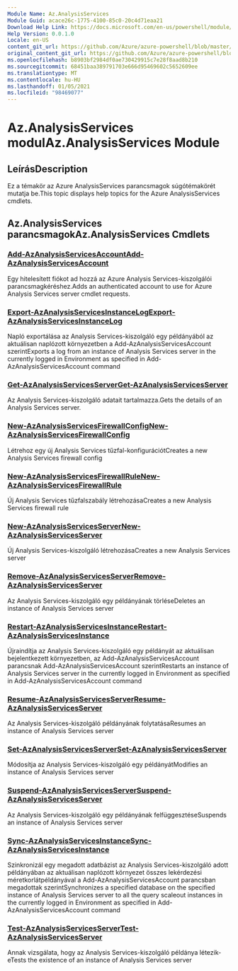 ```yaml
---
Module Name: Az.AnalysisServices
Module Guid: acace26c-1775-4100-85c0-20c4d71eaa21
Download Help Link: https://docs.microsoft.com/en-us/powershell/module/az.analysisservices
Help Version: 0.0.1.0
Locale: en-US
content_git_url: https://github.com/Azure/azure-powershell/blob/master/src/AnalysisServices/AnalysisServices/help/Az.AnalysisServices.md
original_content_git_url: https://github.com/Azure/azure-powershell/blob/master/src/AnalysisServices/AnalysisServices/help/Az.AnalysisServices.md
ms.openlocfilehash: b8903bf2984df0ae730429915c7e28f8aad8b210
ms.sourcegitcommit: 68451baa389791703e666d95469602c5652609ee
ms.translationtype: MT
ms.contentlocale: hu-HU
ms.lasthandoff: 01/05/2021
ms.locfileid: "98469077"
---
```

# <span data-ttu-id="150b6-101">Az.AnalysisServices modul</span><span class="sxs-lookup"><span data-stu-id="150b6-101">Az.AnalysisServices Module</span></span>
## <span data-ttu-id="150b6-102">Leírás</span><span class="sxs-lookup"><span data-stu-id="150b6-102">Description</span></span>
<span data-ttu-id="150b6-103">Ez a témakör az Azure AnalysisServices parancsmagok súgótémakörét mutatja be.</span><span class="sxs-lookup"><span data-stu-id="150b6-103">This topic displays help topics for the Azure AnalysisServices cmdlets.</span></span>

## <span data-ttu-id="150b6-104">Az.AnalysisServices parancsmagok</span><span class="sxs-lookup"><span data-stu-id="150b6-104">Az.AnalysisServices Cmdlets</span></span>
### [<span data-ttu-id="150b6-105">Add-AzAnalysisServicesAccount</span><span class="sxs-lookup"><span data-stu-id="150b6-105">Add-AzAnalysisServicesAccount</span></span>](Add-AzAnalysisServicesAccount.md)
<span data-ttu-id="150b6-106">Egy hitelesített fiókot ad hozzá az Azure Analysis Services-kiszolgálói parancsmagkéréshez.</span><span class="sxs-lookup"><span data-stu-id="150b6-106">Adds an authenticated account to use for Azure Analysis Services server cmdlet requests.</span></span>

### [<span data-ttu-id="150b6-107">Export-AzAnalysisServicesInstanceLog</span><span class="sxs-lookup"><span data-stu-id="150b6-107">Export-AzAnalysisServicesInstanceLog</span></span>](Export-AzAnalysisServicesInstanceLog.md)
<span data-ttu-id="150b6-108">Napló exportálása az Analysis Services-kiszolgáló egy példányából az aktuálisan naplózott környezetben a Add-AzAnalysisServicesAccount szerint</span><span class="sxs-lookup"><span data-stu-id="150b6-108">Exports a log from an instance of Analysis Services server in the currently logged in Environment as specified in Add-AzAnalysisServicesAccount command</span></span>

### [<span data-ttu-id="150b6-109">Get-AzAnalysisServicesServer</span><span class="sxs-lookup"><span data-stu-id="150b6-109">Get-AzAnalysisServicesServer</span></span>](Get-AzAnalysisServicesServer.md)
<span data-ttu-id="150b6-110">Az Analysis Services-kiszolgáló adatait tartalmazza.</span><span class="sxs-lookup"><span data-stu-id="150b6-110">Gets the details of an Analysis Services server.</span></span>

### [<span data-ttu-id="150b6-111">New-AzAnalysisServicesFirewallConfig</span><span class="sxs-lookup"><span data-stu-id="150b6-111">New-AzAnalysisServicesFirewallConfig</span></span>](New-AzAnalysisServicesFirewallConfig.md)
<span data-ttu-id="150b6-112">Létrehoz egy új Analysis Services tűzfal-konfigurációt</span><span class="sxs-lookup"><span data-stu-id="150b6-112">Creates a new Analysis Services firewall config</span></span> 

### [<span data-ttu-id="150b6-113">New-AzAnalysisServicesFirewallRule</span><span class="sxs-lookup"><span data-stu-id="150b6-113">New-AzAnalysisServicesFirewallRule</span></span>](New-AzAnalysisServicesFirewallRule.md)
<span data-ttu-id="150b6-114">Új Analysis Services tűzfalszabály létrehozása</span><span class="sxs-lookup"><span data-stu-id="150b6-114">Creates a new Analysis Services firewall rule</span></span>

### [<span data-ttu-id="150b6-115">New-AzAnalysisServicesServer</span><span class="sxs-lookup"><span data-stu-id="150b6-115">New-AzAnalysisServicesServer</span></span>](New-AzAnalysisServicesServer.md)
<span data-ttu-id="150b6-116">Új Analysis Services-kiszolgáló létrehozása</span><span class="sxs-lookup"><span data-stu-id="150b6-116">Creates a new Analysis Services server</span></span>

### [<span data-ttu-id="150b6-117">Remove-AzAnalysisServicesServer</span><span class="sxs-lookup"><span data-stu-id="150b6-117">Remove-AzAnalysisServicesServer</span></span>](Remove-AzAnalysisServicesServer.md)
<span data-ttu-id="150b6-118">Az Analysis Services-kiszolgáló egy példányának törlése</span><span class="sxs-lookup"><span data-stu-id="150b6-118">Deletes an instance of Analysis Services server</span></span>

### [<span data-ttu-id="150b6-119">Restart-AzAnalysisServicesInstance</span><span class="sxs-lookup"><span data-stu-id="150b6-119">Restart-AzAnalysisServicesInstance</span></span>](Restart-AzAnalysisServicesInstance.md)
<span data-ttu-id="150b6-120">Újraindítja az Analysis Services-kiszolgáló egy példányát az aktuálisan bejelentkezett környezetben, az Add-AzAnalysisServicesAccount parancsnak Add-AzAnalysisServicesAccount szerint</span><span class="sxs-lookup"><span data-stu-id="150b6-120">Restarts an instance of Analysis Services server in the currently logged in Environment as specified in Add-AzAnalysisServicesAccount command</span></span>

### [<span data-ttu-id="150b6-121">Resume-AzAnalysisServicesServer</span><span class="sxs-lookup"><span data-stu-id="150b6-121">Resume-AzAnalysisServicesServer</span></span>](Resume-AzAnalysisServicesServer.md)
<span data-ttu-id="150b6-122">Az Analysis Services-kiszolgáló példányának folytatása</span><span class="sxs-lookup"><span data-stu-id="150b6-122">Resumes an instance of Analysis Services server</span></span>

### [<span data-ttu-id="150b6-123">Set-AzAnalysisServicesServer</span><span class="sxs-lookup"><span data-stu-id="150b6-123">Set-AzAnalysisServicesServer</span></span>](Set-AzAnalysisServicesServer.md)
<span data-ttu-id="150b6-124">Módosítja az Analysis Services-kiszolgáló egy példányát</span><span class="sxs-lookup"><span data-stu-id="150b6-124">Modifies  an instance of Analysis Services server</span></span>

### [<span data-ttu-id="150b6-125">Suspend-AzAnalysisServicesServer</span><span class="sxs-lookup"><span data-stu-id="150b6-125">Suspend-AzAnalysisServicesServer</span></span>](Suspend-AzAnalysisServicesServer.md)
<span data-ttu-id="150b6-126">Az Analysis Services-kiszolgáló egy példányának felfüggesztése</span><span class="sxs-lookup"><span data-stu-id="150b6-126">Suspends an instance of Analysis Services server</span></span>

### [<span data-ttu-id="150b6-127">Sync-AzAnalysisServicesInstance</span><span class="sxs-lookup"><span data-stu-id="150b6-127">Sync-AzAnalysisServicesInstance</span></span>](Sync-AzAnalysisServicesInstance.md)
<span data-ttu-id="150b6-128">Szinkronizál egy megadott adatbázist az Analysis Services-kiszolgáló adott példányában az aktuálisan naplózott környezet összes lekérdezési méretkorlátpéldányával a Add-AzAnalysisServicesAccount parancsban megadottak szerint</span><span class="sxs-lookup"><span data-stu-id="150b6-128">Synchronizes a specified database on the specified instance of Analysis Services server to all the query scaleout instances in the currently logged in Environment as specified in Add-AzAnalysisServicesAccount command</span></span>

### [<span data-ttu-id="150b6-129">Test-AzAnalysisServicesServer</span><span class="sxs-lookup"><span data-stu-id="150b6-129">Test-AzAnalysisServicesServer</span></span>](Test-AzAnalysisServicesServer.md)
<span data-ttu-id="150b6-130">Annak vizsgálata, hogy az Analysis Services-kiszolgáló példánya létezik-e</span><span class="sxs-lookup"><span data-stu-id="150b6-130">Tests the existence of an instance of Analysis Services server</span></span>

